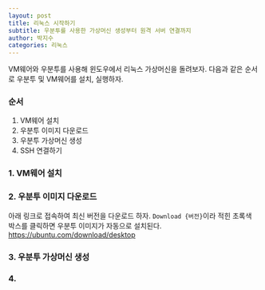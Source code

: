```yaml
---
layout: post
title: 리눅스 시작하기
subtitle: 우분투를 사용한 가상머신 생성부터 원격 서버 연결까지
author: 박지수
categories: 리눅스
---
```


VM웨어와 우분투를 사용해 윈도우에서 리눅스 가상머신을 돌려보자. 다음과 같은 순서로 우분투 및 VM웨어를 설치, 실행하자.

### 순서

1. VM웨어 설치
2. 우분투 이미지 다운로드
3. 우분투 가상머신 생성
4. SSH 연결하기


### 1. VM웨어 설치


### 2. 우분투 이미지 다운로드

아래 링크로 접속하여 최신 버전을 다운로드 하자. `Download {버전}`이라 적힌 초록색 박스를 클릭하면 우분투 이미지가 자동으로 설치된다.
https://ubuntu.com/download/desktop


### 3. 우분투 가상머신 생성

### 4. 

